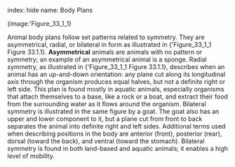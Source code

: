 index: hide
name: Body Plans


{image:'Figure_33_1_1}
        

Animal body plans follow set patterns related to symmetry. They are asymmetrical, radial, or bilateral in form as illustrated in {'Figure_33_1_1 Figure 33.1.1}.  **Asymmetrical** animals are animals with no pattern or symmetry; an example of an asymmetrical animal is a sponge. Radial symmetry, as illustrated in {'Figure_33_1_1 Figure 33.1.1}, describes when an animal has an up-and-down orientation: any plane cut along its longitudinal axis through the organism produces equal halves, but not a definite right or left side. This plan is found mostly in aquatic animals, especially organisms that attach themselves to a base, like a rock or a boat, and extract their food from the surrounding water as it flows around the organism. Bilateral symmetry is illustrated in the same figure by a goat. The goat also has an upper and lower component to it, but a plane cut from front to back separates the animal into definite right and left sides. Additional terms used when describing positions in the body are anterior (front), posterior (rear), dorsal (toward the back), and ventral (toward the stomach). Bilateral symmetry is found in both land-based and aquatic animals; it enables a high level of mobility.
